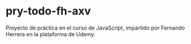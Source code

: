 # pry-todo-fh-axv
Proyecto de práctica en el curso de JavaScript, impartido por Fernando Herrera en la plataforma de Udemy.
